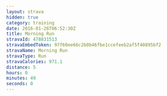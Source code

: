 ```yaml
---
layout: strava
hidden: true
category: training
date: 2016-01-26T06:52:30Z
title: Morning Run
stravaId: 478831513
stravaEmbedToken: 97f60ee66c2b0b46fbe1ccefeeb2af5f40895bf2
stravaName: Morning Run
stravaType: Run
stravaCalories: 971.1
distance: 5
hours: 0
minutes: 49
seconds: 0
---
```

